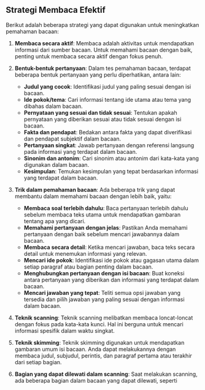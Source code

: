 ## Strategi Membaca Efektif

Berikut adalah beberapa strategi yang dapat digunakan untuk meningkatkan pemahaman bacaan:

1. **Membaca secara aktif**: Membaca adalah aktivitas untuk mendapatkan informasi dari sumber bacaan. Untuk memahami bacaan dengan baik, penting untuk membaca secara aktif dengan fokus penuh.

2. **Bentuk-bentuk pertanyaan**: Dalam tes pemahaman bacaan, terdapat beberapa bentuk pertanyaan yang perlu diperhatikan, antara lain:

   - **Judul yang cocok**: Identifikasi judul yang paling sesuai dengan isi bacaan.
   - **Ide pokok/tema**: Cari informasi tentang ide utama atau tema yang dibahas dalam bacaan.
   - **Pernyataan yang sesuai dan tidak sesuai**: Tentukan apakah pernyataan yang diberikan sesuai atau tidak sesuai dengan isi bacaan.
   - **Fakta dan pendapat**: Bedakan antara fakta yang dapat diverifikasi dan pendapat subjektif dalam bacaan.
   - **Pertanyaan singkat**: Jawab pertanyaan dengan referensi langsung pada informasi yang terdapat dalam bacaan.
   - **Sinonim dan antonim**: Cari sinonim atau antonim dari kata-kata yang digunakan dalam bacaan.
   - **Kesimpulan**: Temukan kesimpulan yang tepat berdasarkan informasi yang terdapat dalam bacaan.

3. **Trik dalam pemahaman bacaan**: Ada beberapa trik yang dapat membantu dalam memahami bacaan dengan lebih baik, yaitu:

   - **Membaca soal terlebih dahulu**: Baca pertanyaan terlebih dahulu sebelum membaca teks utama untuk mendapatkan gambaran tentang apa yang dicari.
   - **Memahami pertanyaan dengan jelas**: Pastikan Anda memahami pertanyaan dengan baik sebelum mencari jawabannya dalam bacaan.
   - **Membaca secara detail**: Ketika mencari jawaban, baca teks secara detail untuk menemukan informasi yang relevan.
   - **Mencari ide pokok**: Identifikasi ide pokok atau gagasan utama dalam setiap paragraf atau bagian penting dalam bacaan.
   - **Menghubungkan pertanyaan dengan isi bacaan**: Buat koneksi antara pertanyaan yang diberikan dan informasi yang terdapat dalam bacaan.
   - **Mencari jawaban yang tepat**: Teliti semua opsi jawaban yang tersedia dan pilih jawaban yang paling sesuai dengan informasi dalam bacaan.

4. **Teknik scanning**: Teknik scanning melibatkan membaca loncat-loncat dengan fokus pada kata-kata kunci. Hal ini berguna untuk mencari informasi spesifik dalam waktu singkat.

5. **Teknik skimming**: Teknik skimming digunakan untuk mendapatkan gambaran umum isi bacaan. Anda dapat melakukannya dengan membaca judul, subjudul, perintis, dan paragraf pertama atau terakhir dari setiap bagian.

6. **Bagian yang dapat dilewati dalam scanning**: Saat melakukan scanning, ada beberapa bagian dalam bacaan yang dapat dilewati, seperti
